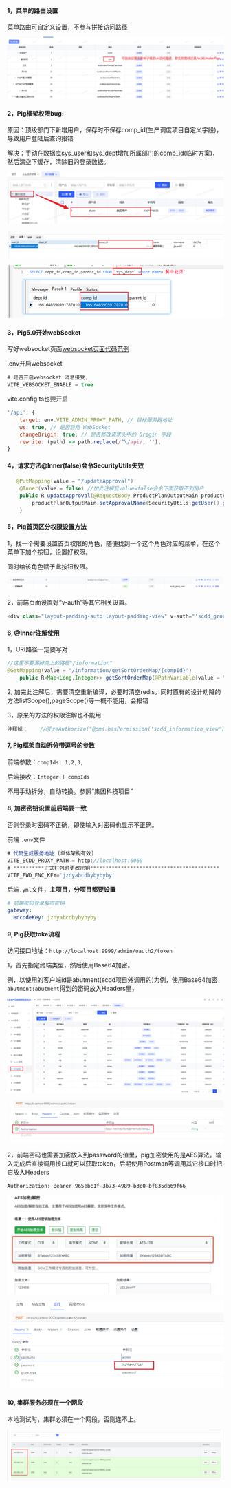 #### 1，菜单的路由设置

菜单路由可自定义设置，不参与拼接访问路径

![1685698184188](note-images/1685698184188.png)

#### 2，Pig框架权限bug: 

原因：顶级部门下新增用户，保存时不保存comp_id(生产调度项目自定义字段)，导致用户登陆后查询报错

 解决：手动在数据库sys_user和sys_dept增加所属部门的comp_id(临时方案)，然后清空下缓存，清除旧的登录数据。

![1687245168365](note-images/1687245168365.png)

![1690770762033](note-images/1690770762033.png)

![1693897104626](note-images/1693897104626.png)

#### 3，Pig5.0开始webSocket

写好websocket页面<a href="Websocket">websocket页面代码范例</a>

.env开启websocket

```js
# 是否开启websocket 消息接受,
VITE_WEBSOCKET_ENABLE = true
```

vite.config.ts也要开启

```javascript
'/api': {
    target: env.VITE_ADMIN_PROXY_PATH, // 目标服务器地址
    ws: true, // 是否启用 WebSocket
    changeOrigin: true, // 是否修改请求头中的 Origin 字段
    rewrite: (path) => path.replace(/^\/api/, ''),
}
```

#### 4，请求方法@Inner(false)会令SecurityUtils失效

```java
   @PutMapping(value = "/updateApproval")
	@Inner(value = false) //加此注解且value=false会令下面获取不到用户
    public R updateApproval(@RequestBody ProductPlanOutputMain productPlanOutputMain){
        productPlanOutputMain.setApprovalName(SecurityUtils.getUser().getName());
    }
```

#### 5，Pig首页区分权限设置方法

1，找一个需要设置首页权限的角色，随便找到一个这个角色对应的菜单，在这个菜单下加个按钮，设置好权限。

同时给该角色赋予此按钮权限。

![1695021653908](note-images/1695021653908.png)

2，前端页面设置好“v-auth”等其它相关设置。

```javascript
<div class="layout-padding-auto layout-padding-view" v-auth="'scdd_group_view'">
```

#### 6, @Inner注解使用

1，URI路径一定要写对

```java
//这里不要漏掉类上的路径"/information"	
@GetMapping(value = "/information/getSortOrderMap/{compId}")  
	public R<Map<Long,Integer>> getSortOrderMap(@PathVariable(value = "compId") Long compId, @RequestHeader(SecurityConstants.FROM) String from);

```

2, 加完此注解后，需要清空重新编译，必要时清空redis。同时原有的设计劝降的方法listScope(),pageScope()等一概不能用，会报错

3，原来的方法的权限注解也不能用

```java
注释掉：    //@PreAuthorize("@pms.hasPermission('scdd_information_view')" )

```

#### 7, Pig框架自动拆分带逗号的参数

前端参数：```compIds: 1,2,3,```

后端接收：```Integer[] compIds```

不用手动拆分，自动转换。参照“集团科技项目”

#### 8, 加密密钥设置前后端要一致

否则登录时密码不正确，即使输入对密码也显示不正确。

前端 `.env`文件

```javascript
# 代码生成服务地址 (单体架构有效)
VITE_SCDD_PROXY_PATH = http://localhost:6060
# **********正式打包时更改密钥******************************************
VITE_PWD_ENC_KEY='jznyabcdbybybyby'
```

后端`.yml`文件，**主项目，分项目都要设置**

```yaml
# 前端密码登录解密密钥
gateway:
  encodeKey: jznyabcdbybybyby
```

#### 9, Pig获取toke流程

访问接口地址：`http://localhost:9999/admin/oauth2/token`

1，首先指定终端类型，然后使用Base64加密。

例，以使用的客户端id是abutment(scdd项目外调用的)为例，使用Base64加密` abutment:abutment`得到的密码放入Headers里，

![1705903702748](note-images/1705903702748.png)

![1705905246895](note-images/1705905246895.png)

2，前端密码也需要加密放入到password的值里，pig加密使用的是AES算法。输入完成后直接调用接口就可以获取token，后期使用Postman等调用其它接口时把它放入Headers 

```txt
Authorization: Bearer 965ebc1f-3b73-4989-b3c0-bf835db69f66
```

![1705905454887](note-images/1705905454887.png)

![1705905429947](note-images/1705905429947.png)

#### 10, 集群服务必须在一个网段

本地测试时，集群必须在一个网段，否则连不上。

![1706171440852](note-images/1706171440852.png)